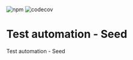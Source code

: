![npm](https://img.shields.io/npm/v/@txo/test-automation-seed)
![codecov](https://img.shields.io/codecov/c/github/txo/test-automation-seed)

# Test automation - Seed

Test automation - Seed

